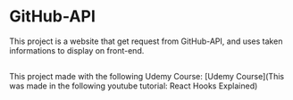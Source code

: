 # GitHub-API
This project is a website that get request from GitHub-API, and uses taken informations to display on front-end.
##
This project made with the following Udemy Course: [Udemy Course](This was made in the following youtube tutorial: React Hooks Explained)
